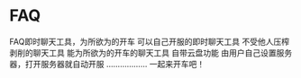 # FAQ
FAQ即时聊天工具，为所欲为的开车
可以自己开服的即时聊天工具
不受他人压榨剥削的聊天工具
能为所欲为的开车的聊天工具
自带云盘功能
由用户自己设置服务器，打开服务器就自动开服
………………
一起来开车吧！
